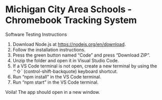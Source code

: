 # Michigan City Area Schools - Chromebook Tracking System

Software Testing Instructions
1. Download Node.js at https://nodejs.org/en/download.
2. Follow the installation instructions.
3. Press the green button named “Code” and press “Download ZIP”.
4. Unzip the folder and open it in Visual Studio Code.
5. If a VS Code terminal is not open, create a new terminal by using the ⌃⇧` (control-shift-backquote) keyboard shortcut.
6. Run “npm install” in the VS Code terminal.
7. Run “npm start” in the VS Code terminal.

Voila! The app should open in a new window.
